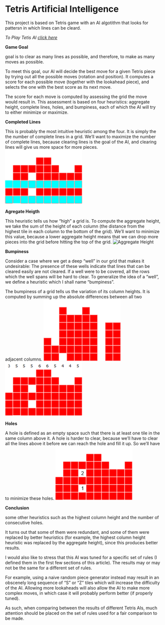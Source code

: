 # Tetris Artificial Intelligence

This project is based on Tetris game with an AI algotithm that looks for pattersn in which lines can be cleard.

*To Play Tetis AI [click here](https://tetris-artificial-intelligence.github.io)*


**Game Goal**

goal is to clear as many lines as possible, and therefore, to make as many moves as possible.

To meet this goal, our AI will decide the best move for a given Tetris piece by trying out all the possible moves (rotation and position). It computes a score for each possible move (together with the lookahead piece), and selects the one with the best score as its next move.

The score for each move is computed by assessing the grid the move would result in. This assessment is based on four heuristics: aggregate height, complete lines, holes, and bumpiness, each of which the AI will try to either minimize or maximize.


**Completed Lines**

This is probably the most intuitive heuristic among the four. It is simply the the number of complete lines in a grid. We’ll want to maximize the number of complete lines, because clearing lines is the goal of the AI, and clearing lines will give us more space for more pieces.
![Completed Lines](/images/complete_lines.png)

**Agregate Heigth**

This heuristic tells us how “high” a grid is. To compute the aggregate height, we take the sum of the height of each column (the distance from the highest tile in each column to the bottom of the grid). We’ll want to minimize this value, because a lower aggregate height means that we can drop more pieces into the grid before hitting the top of the grid.
![Aggregate Height](/images/agregate_height.png)

**Bumpiness**

 Consider a case where we get a deep “well” in our grid that makes it undesirable: The presence of these wells indicate that lines that can be cleared easily are not cleared. If a well were to be covered, all the rows which the well spans will be hard to clear. To generalize the idea of a “well”, we define a heuristic which I shall name “bumpiness”.

The bumpiness of a grid tells us the variation of its column heights. It is computed by summing up the absolute differences between all two adjacent columns.
![Bumpiness 1](/images/bumpiness1.png) ![Bumpiness 2](/images/bumpiness2.png)

**Holes**

A hole is defined as an empty space such that there is at least one tile in the same column above it. A hole is harder to clear, because we’ll have to clear all the lines above it before we can reach the hole and fill it up. So we’ll have to minimize these holes.
![Number Holes](/images/number_holes.png)

**Conclusion**

some other heuristics such as the highest column height and the number of consecutive holes.

It turns out that some of them were redundant, and some of them were replaced by better heuristics (for example, the highest column height heuristic was replaced by the aggregate height), since this produces better results.

I would also like to stress that this AI was tuned for a specific set of rules (I defined them in the first few sections of this article). The results may or may not be the same for a different set of rules.

For example, using a naive random piece generator instead may result in an obscenely long sequence of “S” or “Z” tiles which will increase the difficulty of the AI. Allowing more lookaheads will also allow the AI to make more complex moves, in which case it will probably perform better (if properly tuned).

As such, when comparing between the results of different Tetris AIs, much attention should be placed on the set of rules used for a fair comparison to be made.
